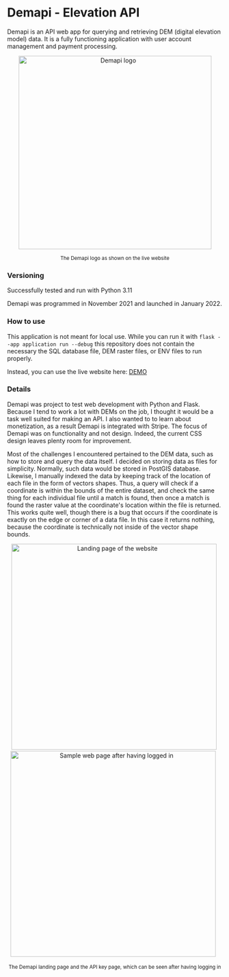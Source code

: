 
# Demapi - Elevation API
Demapi is an API web app for querying and retrieving DEM (digital elevation model) data. It is a fully functioning application with user account management and payment processing.

<div align="center">
  <img width="451" alt="Demapi logo" src="https://github.com/pxv8780/demapi-elevation-api/assets/22942635/93f2848b-f544-4b1e-abc6-4e4a21aeef4f">
  <p><sup>The Demapi logo as shown on the live website</sup></p>
</div>

### Versioning

Successfully tested and run with Python 3.11

Demapi was programmed in November 2021 and launched in January 2022.

### How to use

This application is not meant for local use. While you can run it with `flask --app application run --debug` this repository does not contain the necessary the SQL database file, DEM raster files, or ENV files to run properly.

Instead, you can use the live website here: [DEMO](https://demapi.lugtaarde.com)

### Details

Demapi was project to test web development with Python and Flask. Because I tend to work a lot with DEMs on the job, I thought it would be a task well suited for making an API. I also wanted to to learn about monetization, as a result Demapi is integrated with Stripe. The focus of Demapi was on functionality and not design. Indeed, the current CSS design leaves plenty room for improvement.

Most of the challenges I encountered pertained to the DEM data, such as how to store and query the data itself. I decided on storing data as files for simplicity. Normally, such data would be stored in PostGIS database. Likewise, I manually indexed the data by keeping track of the location of each file in the form of vectors shapes. Thus, a query will check if a coordinate is within the bounds of the entire dataset, and check the same thing for each individual file until a match is found, then once a match is found the raster value at the coordinate's location within the file is returned. This works quite well, though there is a bug that occurs if the coordinate is exactly on the edge or corner of a data file. In this case it returns nothing, because the coordinate is technically not inside of the vector shape bounds.

<div align="center">
  &nbsp;
  <img width="480" alt="Landing page of the website" src="https://github.com/pxv8780/demapi-elevation-api/assets/22942635/35d0de1d-9862-4f84-b172-787dfabfd20d">
  &nbsp;&nbsp;
  <img width="480" alt="Sample web page after having logged in" src="https://github.com/pxv8780/demapi-elevation-api/assets/22942635/0618fcab-55cf-4dc2-bbf2-11a6d8716b66">
  &nbsp;
  <p><sup>The Demapi landing page and the API key page, which can be seen after having logging in</sup></p>
</div>
